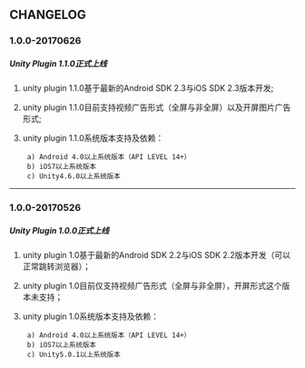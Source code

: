 ## CHANGELOG
### 1.0.0-20170626

##### Unity Plugin 1.1.0正式上线

1. unity plugin 1.1.0基于最新的Android SDK 2.3与iOS SDK 2.3版本开发;

2. unity plugin 1.1.0目前支持视频广告形式（全屏与非全屏）以及开屏图片广告形式;

3. unity plugin 1.1.0系统版本支持及依赖：
        
        a) Android 4.0以上系统版本（API LEVEL 14+）
        b) iOS7以上系统版本
        c) Unity4.6.0以上系统版本
        

-------


### 1.0.0-20170526

##### Unity Plugin 1.0.0正式上线

1. unity plugin 1.0基于最新的Android SDK 2.2与iOS SDK 2.2版本开发（可以正常跳转浏览器）；
2. unity plugin 1.0目前仅支持视频广告形式（全屏与非全屏），开屏形式这个版本未支持；
3. unity plugin 1.0系统版本支持及依赖：
       
        a) Android 4.0以上系统版本（API LEVEL 14+）
        b) iOS7以上系统版本
        c) Unity5.0.1以上系统版本


